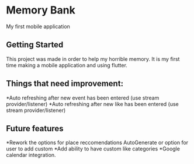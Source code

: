 # Memory Bank

My first mobile application

## Getting Started

This project was made in order to help my horrible memory. 
It is my first time making a mobile application and using flutter.

## Things that need improvement:
*Auto refreshing after new event has been entered (use stream provider/listener)
*Auto refreshing after new like has been entered (use stream provider/listener)

## Future features
*Rework the options for place reccomendations AutoGenerate or option for user to add custom
*Add ability to have custom like categories
*Google calendar integration.


